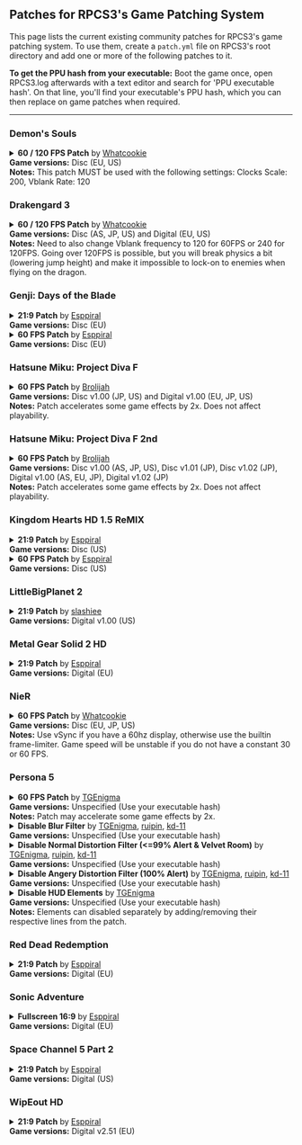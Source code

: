 ## Patches for RPCS3's Game Patching System

This page lists the current existing community patches for RPCS3's game patching system. To use them, create a `patch.yml` file on RPCS3's root directory and add one or more of the following patches to it.

**To get the PPU hash from your executable:** Boot the game once, open RPCS3.log afterwards with a text editor and search for 'PPU executable hash'. On that line, you'll find your executable's PPU hash, which you can then replace on game patches when required.

---


### Demon's Souls

<details>
<summary>
<b>60 / 120 FPS Patch</b> by <a href="https://github.com/Whatcookie" target="_blank">Whatcookie</a>
<br>
<b>Game versions:</b> Disc (EU, US)
<br>
<b>Notes:</b> This patch MUST be used with the following settings: Clocks Scale: 200, Vblank Rate: 120
</summary>

```
# 1.0.1

PPU-83681f6110d33442329073b72b8dc88a2f677172: #BLUS30443
# OPTIONAL: Disable dynamic exposure (can turn off WCB for 20% faster performance)
# Enable this if you experience flickering
#  - [be16, 0x00025EDC, 0x981f]

# Alter fixed timestep
  - [ bef32, 0x018c8db4, 0.01666667 ] # for 60fps
#  - [ bef32, 0x018c8db4, 0.00833334 ] # for 120fps

PPU-5446a2645880eefa75f7e374abd6b7818511e2ef: #BLES00932
# OPTIONAL: Disable dynamic exposure (can turn off WCB for 20% faster performance)
# Enable this if you experience flickering
#  - [be16, 0x00026AC4, 0x981f]

# Alter fixed timestep
  - [ bef32, 0x018c8f20, 0.01666667 ] # for 60fps
#  - [ bef32, 0x018c8f20, 0.00833334 ] # for 120fps
```
</details>



### Drakengard 3

<details>
<summary>
<b>60 / 120 FPS Patch</b> by <a href="https://github.com/Whatcookie" target="_blank">Whatcookie</a>
<br>
<b>Game versions:</b> Disc (AS, JP, US) and Digital (EU, US)
<br>
<b>Notes:</b> Need to also change Vblank frequency to 120 for 60FPS or 240 for 120FPS. Going over 120FPS is possible, but you will break physics a bit (lowering jump height) and make it impossible to lock-on to enemies when flying on the dragon.
</summary>

```
# Min frametime is this value / 30
# 0.125 / 30 is 4.1ms, so max FPS is 240
# This game has a second framerate limiter based 
# on Vblank, so set Vblank high to raise the framerate
# Max FPS is Vblank / 2
PPU-f2f7f7ea0444353884bb715152147c3a29f4e790: # Drakengard 3 [BLUS31197] v1.01
  - [ bef32, 0x008edbcc, 0.12500000 ] # 240 max FPS

PPU-2b393f064786e5895d5a576621deb4c9107a8f0b: # Drakengard 3 [BLUS31197] v1.00
  - [ bef32, 0x008edc5c, 0.12500000 ] # 240 max FPS

PPU-b18834a8f21cd29a091b287a66656a279ccba507: # Drakengard 3 [NPUB31251] v1.00
  - [ bef32, 0x008ecf2c, 0.12500000 ] # 240 max FPS

PPU-9c04f427625a0064282432e4edfefe9e0956c303: # Drakengard 3 [NPUB31251] v1.01
  - [ bef32, 0x008ececc, 0.12500000 ] # 240 max FPS

PPU-e1a44e5d3fb03a37f0445e92ed13abce8d6efdd4: # Drakengard 3 [NPEB01407]
  - [ bef32, 0x008eceec, 0.12500000 ] # 240 max FPS

PPU-a017576369165f3746730724c8ae762ed9bc64d8: # Drag-On Dragoon 3 [BLJM61043] v1.00
  - [ bef32, 0x00939a14, 0.12500000 ] # 240 max FPS

PPU-c09c496514f6dc591434575b04eb7c003826c11d: # Drag-On Dragoon 3 [BLJM61043] v1.04
  - [ bef32, 0x008ed62c, 0.12500000 ] # 240 max FPS

PPU-5eb979631fbbe531db5d20f0622dca5a8b64090e: # Drag-On Dragoon 3 [BCAS20311] v1.02
  - [ bef32, 0x008edc5c, 0.12500000 ] # 240 max FPS
```
</details>



### Genji: Days of the Blade

<details>
<summary>
<b>21:9 Patch</b> by <a href="https://github.com/Esppiral" target="_blank">Esppiral</a>
<br>
<b>Game versions:</b> Disc (EU)
</summary>

```
# Genji: Days of the Blade [BCES00002]
PPU-4aeb132cdf86d9c4ab20e48ae70cc823e455e05d:
  - [be32, 0x100FA8B0, 0x4017B9AA] # 21:9 
```

</details>

<details>
<summary>
<b>60 FPS Patch</b> by <a href="https://github.com/Esppiral" target="_blank">Esppiral</a>
<br>
<b>Game versions:</b> Disc (EU)
</summary>

```
# Genji: Days of the Blade [BCES00002]
PPU-4aeb132cdf86d9c4ab20e48ae70cc823e455e05d:
  - [be32, 0x100FA964, 0x00000000] # for 60fps
```

</details>



### Hatsune Miku: Project Diva F

<details>
<summary>
<b>60 FPS Patch</b> by <a href="https://github.com/Brolijah" target="_blank">Brolijah</a>
<br>
<b>Game versions:</b> Disc v1.00 (JP, US) and Digital v1.00 (EU, JP, US)
<br>
<b>Notes:</b> Patch accelerates some game effects by 2x. Does not affect playability.
</summary>

```
# Project DIVA F USA Disc & PSN 1.00
PPU-f3227f57ec001582b253035fd90de77f05ead470:
  - [be32, 0xBF289C, 0x3F800000]
  - [be16, 0x589496, 0x0001]
  - [be16, 0x5894BA, 0x0001]
  - [be16, 0x589802, 0x0001]
  - [be16, 0x58982A, 0x0001]

# Project DIVA F EUR PSN 1.00
PPU-c02e3b52e3d75f52f76fb8f0fb5be7ca4d921949:
  - [be32, 0xBF289C, 0x3F800000]
  - [be16, 0x589496, 0x0001]
  - [be16, 0x5894BA, 0x0001]
  - [be16, 0x589802, 0x0001]
  - [be16, 0x58982A, 0x0001]

# Project DIVA F JAP Disc & PSN 1.00
PPU-1105af0a4d6a4a1481930c6f3090c476cde06c4c:
  - [be32, 0xBF22FC, 0x3F800000]
  - [be16, 0x586202, 0x0001]
  - [be16, 0x586226, 0x0001]
  - [be16, 0x58656E, 0x0001]
  - [be16, 0x586596, 0x0001]
```

</details>



### Hatsune Miku: Project Diva F 2nd

<details>
<summary>
<b>60 FPS Patch</b> by <a href="https://github.com/Brolijah" target="_blank">Brolijah</a>
<br>
<b>Game versions:</b> Disc v1.00 (AS, JP, US), Disc v1.01 (JP), Disc v1.02 (JP), Digital v1.00 (AS, EU, JP), Digital v1.02 (JP)
<br>
<b>Notes:</b> Patch accelerates some game effects by 2x. Does not affect playability.
</summary>

```
# Project DIVA F 2nd USA Disc 1.00 (Maybe also PSN?)
PPU-092c43e2bcacccfe3cdc22b0ab8062b91d4e1cf9: # BLUS31431 ver. 1.00
  - [be32, 0x0423C8, 0x3F800000]
  - [be16, 0x6AF44E, 0x0001]
  - [be16, 0x6AF46E, 0x0001]
  - [be16, 0x6AF492, 0x0001]
  - [be16, 0x6AF4B6, 0x0001]

# Project DIVA F 2nd EUR PSN 1.00 (Maybe also Disc?)
PPU-67e0e7c9b2a7a340c914a0d078e25aac1047e4d4: # NPEB02013 ver. 1.00
  - [be32, 0x0423C8, 0x3F800000]
  - [be16, 0x6AF44E, 0x0001]
  - [be16, 0x6AF46E, 0x0001]
  - [be16, 0x6AF492, 0x0001]
  - [be16, 0x6AF4B6, 0x0001]

# Project DIVA F 2nd ASIA Disc 1.00
PPU-51d336edfa3774f2db83ed030611f462c097c40b: # BLAS50723 ver. 1.00
  - [be32, 0x042390, 0x3F800000]
  - [be16, 0x6AF0B6, 0x0001]
  - [be16, 0x6AF0D6, 0x0001]
  - [be16, 0x6AF0FA, 0x0001]
  - [be16, 0x6AF11E, 0x0001]

# Project DIVA F 2nd ASIA PSN 1.00
PPU-c70b15d3f6694af74fa329dd4fc25fe28a59e9cc: # NPHB00671 ver. 1.00
  - [be32, 0x042390, 0x3F800000]
  - [be16, 0x6AF0B6, 0x0001]
  - [be16, 0x6AF0D6, 0x0001]
  - [be16, 0x6AF0FA, 0x0001]
  - [be16, 0x6AF11E, 0x0001]

# Project DIVA F 2nd JAP Disc & PSN 1.00 
PPU-c3291f5919ca147ac854de10f7436f4ad494233f: # BLJM61079/NPJB00435 ver. 1.00
  - [be32, 0x041F40, 0x3F800000]
  - [be16, 0x6A48F6, 0x0001]
  - [be16, 0x6A4916, 0x0001]
  - [be16, 0x6A493A, 0x0001]
  - [be16, 0x6A495E, 0x0001]

# Project DIVA F 2nd JAP Disc 1.01
PPU-058cf39c07fd13f100c1f6dc40a0ead9bf3ad51b: # BLJM61079 ver. 1.01
  - [be32, 0x041F40, 0x3F800000]
  - [be16, 0x6A48F6, 0x0001]
  - [be16, 0x6A4916, 0x0001]
  - [be16, 0x6A493A, 0x0001]
  - [be16, 0x6A495E, 0x0001]

# Project DIVA F 2nd JAP Disc 1.02
PPU-8fc9f26ed77cc9237db0e6348dcf9d6c451b6220: # BLJM61079 ver. 1.02
  - [be32, 0x041F40, 0x3F800000]
  - [be16, 0x6A48F6, 0x0001]
  - [be16, 0x6A4916, 0x0001]
  - [be16, 0x6A493A, 0x0001]
  - [be16, 0x6A495E, 0x0001]

# Project DIVA F 2nd JAP PSN 1.02
PPU-311fcd98af6adc5e64e6a833eb959f43b0976193: # NPJB00435 ver. 1.02
  - [be32, 0x041F78, 0x3F800000]
  - [be16, 0x6AB316, 0x0001]
  - [be16, 0x6AB336, 0x0001]
  - [be16, 0x6AB35A, 0x0001]
  - [be16, 0x6AB37E, 0x0001]
```

</details>



### Kingdom Hearts HD 1.5 ReMIX

<details>
<summary>
<b>21:9 Patch</b> by <a href="https://github.com/Esppiral" target="_blank">Esppiral</a>
<br>
<b>Game versions:</b> Disc (US)
</summary>

```
PPU-d626d9832ed48d1ff0d8d97e53a4e23df50cfae6:
  - [be32, 0xEB170, 0x3FAAAAAB] # VERT+ (21.9)
  - [be32, 0xEB16C, 0x3FC00000] # ZOOM+ (21.9)
```

</details>

<details>
<summary>
<b>60 FPS Patch</b> by <a href="https://github.com/Esppiral" target="_blank">Esppiral</a>
<br>
<b>Game versions:</b> Disc (US)
</summary>

```
PPU-d626d9832ed48d1ff0d8d97e53a4e23df50cfae6:
  - [be32, 0x20D1016, 0x00000000] # 60fps
```

</details>



### LittleBigPlanet 2

<details>
<summary>
<b>21:9 Patch</b> by <a href="https://github.com/slashiee" target="_blank">slashiee</a>
<br>
<b>Game versions:</b> Digital v1.00 (US)
<br>
</summary>

```
# LittleBigPlanet 2 1.33 [NPUA80662]
lbp2AspectRatio_133_NPUA80662: &lbp2AspectRatio_133_NPUA80662
    - [ bef32, 0x00D9C8EC, 2.37037037 ]
PPU-a74423ca913fc18e46cfe926db1d48e41f9858a9: # NPUA80662
    - [ load, lbp2AspectRatio_133_NPUA80662 ]
```

</details>



### Metal Gear Solid 2 HD

<details>
<summary>
<b>21:9 Patch</b> by <a href="https://github.com/Esppiral" target="_blank">Esppiral</a>
<br>
<b>Game versions:</b> Digital (EU)
</summary>

```
# METAL GEAR SOLID 2 HD EDITION [NPEB00685]
PPU-79c9f5ae14fe84851dca7bfe33f58bee3367730b:
  - [be32, 0xDEE1B0, 0x3F100001] #INGAME 21:9 AR
```

</details>



### NieR

<details>
<summary>
<b>60 FPS Patch</b> by <a href="https://github.com/Whatcookie" target="_blank">Whatcookie</a>
<br>
<b>Game versions:</b> Disc (EU, JP, US)
<br>
<b>Notes:</b> Use vSync if you have a 60hz display, otherwise use the builtin frame-limiter. Game speed will be unstable if you do not have a constant 30 or 60 FPS.
</summary>

```
PPU-13950b2e29e05a115fe317815d3da9d2b2baee65: #BLUS30481/BLES00826
- [ be32, 0x00f7c3b8, 0x386003e8 ] # li  r3, 3e8

PPU-f098ee8410599c81c89f90d698340a078dc69a90: #BLJM60223
- [ be32, 0x00f7cbcc, 0x386003e8 ] # li  r3, 3e8
```

</details>



### Persona 5

<details>
<summary>
<b>60 FPS Patch</b> by <a href="https://github.com/TGEnigma" target="_blank">TGEnigma</a>
<br>
<b>Game versions:</b> Unspecified (Use your executable hash)
<br>
<b>Notes:</b> Patch may accelerate some game effects by 2x.
</summary>

```
# Update 4/30/2018: Fix various timings, incl. battle, fix voice cutoff during cutscenes
p5_60FPS: &p5_60FPS
    - [ be32, 0x00010268, 0x9061009C ] # set update rate to 60 -> r3, 0xE0+var_44(r1)
    - [ be32, 0x008FC864, 0x60000000 ] # nop cellGcmSetSecondVFrequency
    - [ bef32, 0x00012484, 0.01666667 ]
    - [ bef32, 0x00045678, 0.01666667 ]
    - [ bef32, 0x000616F0, 0.01666667 ]
    - [ bef32, 0x00073F20, 0.01666667 ]
    # - [ bef32, 0x000753A0, 0.01666667 ] Doubles camera speed
    - [ bef32, 0x00077E54, 0.01666667 ]
    - [ bef32, 0x00078A70, 0.01666667 ]
    - [ bef32, 0x0007A238, 0.01666667 ]
    - [ bef32, 0x00081864, 0.01666667 ]
    - [ bef32, 0x000885C8, 0.01666667 ]
    - [ bef32, 0x0008C550, 0.01666667 ]
    - [ bef32, 0x0008D6D0, 0.01666667 ]
    - [ bef32, 0x000D058C, 0.01666667 ]
    - [ bef32, 0x000D0B4C, 0.01666667 ]
    - [ bef32, 0x000E4754, 0.01666667 ]
    - [ bef32, 0x000E50F0, 0.01666667 ]
    - [ bef32, 0x000E8190, 0.01666667 ]
    - [ bef32, 0x000F8B78, 0.01666667 ]
    - [ bef32, 0x00101CE8, 0.01666667 ]
    - [ bef32, 0x001E7344, 0.01666667 ]
    - [ bef32, 0x001EB0D4, 0.01666667 ]
    - [ bef32, 0x001EB328, 0.01666667 ]
    - [ bef32, 0x001EB814, 0.01666667 ]
    - [ bef32, 0x001EB940, 0.01666667 ]
    - [ bef32, 0x001EBA04, 0.01666667 ]
    - [ bef32, 0x001EBBA0, 0.01666667 ]
    - [ bef32, 0x001EBCD0, 0.01666667 ]
    - [ bef32, 0x001ECCA0, 0.01666667 ]
    - [ bef32, 0x00234C64, 0.01666667 ]
    - [ bef32, 0x0023F4BC, 0.01666667 ]
    - [ bef32, 0x002400BC, 0.01666667 ]
    - [ bef32, 0x00240BB0, 0.01666667 ]
    - [ bef32, 0x0029231C, 0.01666667 ]
    - [ bef32, 0x00294A70, 0.01666667 ]
    - [ bef32, 0x002952F8, 0.01666667 ]
    #- [ bef32, 0x002B027C, 0.01666667 ] Makes it impossible to run < 60 fps
    - [ bef32, 0x002B0688, 0.01666667 ]
    - [ bef32, 0x002B6154, 0.01666667 ]
    - [ bef32, 0x002B71F8, 0.01666667 ]
    - [ bef32, 0x002B82C8, 0.01666667 ]
    - [ bef32, 0x002B98F8, 0.01666667 ]
    - [ bef32, 0x002B9F8C, 0.01666667 ]
    - [ bef32, 0x002BA614, 0.01666667 ]
    - [ bef32, 0x002BC84C, 0.01666667 ]
    - [ bef32, 0x002BCD2C, 0.01666667 ]
    - [ bef32, 0x002C550C, 0.01666667 ]
    - [ bef32, 0x002D1328, 0.01666667 ]
    #- [ bef32, 0x002D230C, 0.01666667 ] Doubles movement speed
    - [ bef32, 0x002D2DDC, 0.01666667 ]
    - [ bef32, 0x002D8A10, 0.01666667 ]
    - [ bef32, 0x002D8A18, 0.01666667 ]
    - [ bef32, 0x002DA46C, 0.01666667 ]
    - [ bef32, 0x002FBB00, 0.01666667 ]
    - [ bef32, 0x0030E258, 0.01666667 ]
    - [ bef32, 0x003181D4, 0.01666667 ]
    - [ bef32, 0x0031CE24, 0.01666667 ]
    - [ bef32, 0x0031DBE0, 0.01666667 ]
    - [ bef32, 0x0033DBD0, 0.01666667 ]
    - [ bef32, 0x00358664, 0.01666667 ]
    - [ bef32, 0x00359020, 0.01666667 ]
    - [ bef32, 0x0035AD10, 0.01666667 ]
    - [ bef32, 0x00364A98, 0.01666667 ]
    - [ bef32, 0x0037429C, 0.01666667 ]
    - [ bef32, 0x00376E7C, 0.01666667 ]
    - [ bef32, 0x00379B08, 0.01666667 ]
    - [ bef32, 0x0037AAAC, 0.01666667 ]
    - [ bef32, 0x0037CF54, 0.01666667 ]
    - [ bef32, 0x0037DB7C, 0.01666667 ]
    - [ bef32, 0x003803F4, 0.01666667 ]
    - [ bef32, 0x00387A80, 0.01666667 ]
    - [ bef32, 0x00388684, 0.01666667 ]
    - [ bef32, 0x003ACBC0, 0.01666667 ]
    - [ bef32, 0x003BDDD0, 0.01666667 ]
    - [ bef32, 0x003E944C, 0.01666667 ]
    - [ bef32, 0x003F35EC, 0.01666667 ]
    - [ bef32, 0x003F6FF4, 0.01666667 ]
    - [ bef32, 0x0058CE18, 0.01666667 ]
    - [ bef32, 0x0058DE64, 0.01666667 ]
    - [ bef32, 0x0058E82C, 0.01666667 ]
    - [ bef32, 0x0058E958, 0.01666667 ]
    - [ bef32, 0x0058F47C, 0.01666667 ]
    - [ bef32, 0x0058FA00, 0.01666667 ]
    - [ bef32, 0x0058FAB4, 0.01666667 ]
    - [ bef32, 0x0058FBE4, 0.01666667 ]
    - [ bef32, 0x0058FD2C, 0.01666667 ]
    - [ bef32, 0x0058FE6C, 0.01666667 ]
    - [ bef32, 0x00590A04, 0.01666667 ]
    - [ bef32, 0x005B6914, 0.01666667 ]
    - [ bef32, 0x005F1C6C, 0.01666667 ]
    - [ bef32, 0x0062076C, 0.01666667 ] # battle related stuff
    - [ bef32, 0x007072BC, 0.01666667 ]
    - [ bef32, 0x00722D7C, 0.01666667 ]
    - [ bef32, 0x0073C840, 0.01666667 ]
    - [ bef32, 0x00772E50, 0.01666667 ]
    - [ bef32, 0x0087B338, 0.01666667 ]
    - [ bef32, 0x00B10110, 0.01666667 ]
    - [ bef32, 0x00B6AA14, 0.01666667 ]
    - [ bef32, 0x00B6AA38, 0.01666667 ]
    - [ bef32, 0x00B70B48, 0.01666667 ]
    - [ bef32, 0x00B70BC8, 0.01666667 ]
    - [ bef32, 0x00B71CF4, 0.01666667 ]
    - [ bef32, 0x00B72F38, 0.01666667 ]
    - [ bef32, 0x00CFF46C, 0.01666667 ]
    - [ bef32, 0x00061700, 0.1666667 ]
    - [ bef32, 0x00069AA4, 0.1666667 ]
    - [ bef32, 0x0007A1EC, 0.1666667 ]
    - [ bef32, 0x00081880, 0.1666667 ]
    - [ bef32, 0x000C8258, 0.1666667 ]
    - [ bef32, 0x000C991C, 0.1666667 ]
    - [ bef32, 0x00101CCC, 0.1666667 ]
    - [ bef32, 0x001E2C44, 0.1666667 ]
    - [ bef32, 0x001E61E8, 0.1666667 ]
    - [ bef32, 0x001E7338, 0.1666667 ]
    - [ bef32, 0x00250C50, 0.1666667 ]
    - [ bef32, 0x00256B20, 0.1666667 ]
    - [ bef32, 0x00292100, 0.1666667 ]
    - [ bef32, 0x00294A60, 0.1666667 ]
    - [ bef32, 0x002952E4, 0.1666667 ]
    - [ bef32, 0x0029FD98, 0.1666667 ]
    - [ bef32, 0x002A1BB8, 0.1666667 ]
    - [ bef32, 0x002A41D0, 0.1666667 ]
    - [ bef32, 0x002A6124, 0.1666667 ]
    - [ bef32, 0x002B4FF0, 0.1666667 ]
    - [ bef32, 0x002B60DC, 0.1666667 ]
    - [ bef32, 0x002B7174, 0.1666667 ]
    - [ bef32, 0x002B82F4, 0.1666667 ]
    - [ bef32, 0x002B8E74, 0.1666667 ]
    - [ bef32, 0x002BA600, 0.1666667 ]
    - [ bef32, 0x002BAB30, 0.1666667 ]
    - [ bef32, 0x002BB4E0, 0.1666667 ]
    - [ bef32, 0x002BB808, 0.1666667 ]
    - [ bef32, 0x002BC368, 0.1666667 ]
    - [ bef32, 0x002BC844, 0.1666667 ]
    - [ bef32, 0x002BD414, 0.1666667 ]
    - [ bef32, 0x002C4F54, 0.1666667 ]
    - [ bef32, 0x002C4FF0, 0.1666667 ]
    - [ bef32, 0x002C69E4, 0.1666667 ]
    - [ bef32, 0x002D4378, 0.1666667 ]
    - [ bef32, 0x002DD968, 0.1666667 ]
    - [ bef32, 0x002DE538, 0.1666667 ]
    - [ bef32, 0x002DEA04, 0.1666667 ]
    - [ bef32, 0x0030D7A0, 0.1666667 ]
    - [ bef32, 0x0030E6BC, 0.1666667 ]
    - [ bef32, 0x003181B8, 0.1666667 ]
    - [ bef32, 0x0031AFE0, 0.1666667 ]
    - [ bef32, 0x0031CE38, 0.1666667 ]
    - [ bef32, 0x0031DBF0, 0.1666667 ]
    - [ bef32, 0x0031EC74, 0.1666667 ]
    - [ bef32, 0x00322FB4, 0.1666667 ]
    - [ bef32, 0x00356560, 0.1666667 ]
    - [ bef32, 0x003586BC, 0.1666667 ]
    - [ bef32, 0x00358F90, 0.1666667 ]
    - [ bef32, 0x0035A380, 0.1666667 ]
    - [ bef32, 0x0035AA3C, 0.1666667 ]
    - [ bef32, 0x00364A9C, 0.1666667 ]
    - [ bef32, 0x003688C8, 0.1666667 ]
    - [ bef32, 0x00368A88, 0.1666667 ]
    - [ bef32, 0x00368E30, 0.1666667 ]
    - [ bef32, 0x00376FD0, 0.1666667 ]
    - [ bef32, 0x00377538, 0.1666667 ]
    - [ bef32, 0x00377CD8, 0.1666667 ]
    - [ bef32, 0x0037C2B0, 0.1666667 ]
    - [ bef32, 0x0037D310, 0.1666667 ]
    - [ bef32, 0x0037D418, 0.1666667 ]
    - [ bef32, 0x0037D5B4, 0.1666667 ]
    - [ bef32, 0x0037DD08, 0.1666667 ]
    - [ bef32, 0x0037DE10, 0.1666667 ]
    - [ bef32, 0x0037DF78, 0.1666667 ]
    - [ bef32, 0x00382F38, 0.1666667 ]
    - [ bef32, 0x003845F0, 0.1666667 ]
    - [ bef32, 0x00387A6C, 0.1666667 ]
    - [ bef32, 0x00398208, 0.1666667 ]
    - [ bef32, 0x00398460, 0.1666667 ]
    - [ bef32, 0x003999F8, 0.1666667 ]
    - [ bef32, 0x003A7C64, 0.1666667 ]
    - [ bef32, 0x003AA418, 0.1666667 ]
    - [ bef32, 0x003AE0E4, 0.1666667 ]
    - [ bef32, 0x003AE3A0, 0.1666667 ]
    - [ bef32, 0x003B25D8, 0.1666667 ]
    - [ bef32, 0x003BC448, 0.1666667 ]
    - [ bef32, 0x003C58C0, 0.1666667 ]
    - [ bef32, 0x003C67B0, 0.1666667 ]
    - [ bef32, 0x003C6D6C, 0.1666667 ]
    - [ bef32, 0x003EBC20, 0.1666667 ]
    - [ bef32, 0x003EE5F0, 0.1666667 ]
    - [ bef32, 0x003F1FE0, 0.1666667 ]
    - [ bef32, 0x003F6FC0, 0.1666667 ]
    - [ bef32, 0x004EB808, 0.1666667 ]
    - [ bef32, 0x0055251C, 0.1666667 ]
    - [ bef32, 0x0055EC48, 0.1666667 ]
    - [ bef32, 0x0055F4A8, 0.1666667 ]
    - [ bef32, 0x0057DC08, 0.1666667 ]
    - [ bef32, 0x0057E498, 0.1666667 ]
    - [ bef32, 0x005C5364, 0.1666667 ]
    - [ bef32, 0x00620714, 0.1666667 ]
    - [ bef32, 0x00635CB4, 0.1666667 ]
    - [ bef32, 0x00642B98, 0.1666667 ]
    - [ bef32, 0x00654EE8, 0.1666667 ]
    - [ bef32, 0x00662B04, 0.1666667 ]
    - [ bef32, 0x006AFF98, 0.1666667 ]
    - [ bef32, 0x006CAA44, 0.1666667 ]
    - [ bef32, 0x006E0224, 0.1666667 ]
    - [ bef32, 0x006E31A0, 0.1666667 ]
    - [ bef32, 0x006FCD3C, 0.1666667 ]
    - [ bef32, 0x00772E54, 0.1666667 ]
    - [ bef32, 0x00797508, 0.1666667 ]
    - [ bef32, 0x00B52E3C, 0.1666667 ]
    - [ bef32, 0x00B6AD00, 0.1666667 ]
    - [ bef32, 0x00B6B71C, 0.1666667 ]
    - [ bef32, 0x00B6E478, 0.1666667 ]
    - [ bef32, 0x00B6E880, 0.1666667 ]
    - [ bef32, 0x00B6E8B8, 0.1666667 ]
    - [ bef32, 0x00B6E8F0, 0.1666667 ]
    - [ bef32, 0x00B6E928, 0.1666667 ]
    - [ bef32, 0x00B6E960, 0.1666667 ]
    - [ bef32, 0x00B6E998, 0.1666667 ]
    - [ bef32, 0x00B6E9D0, 0.1666667 ]
    - [ bef32, 0x00B6EA08, 0.1666667 ]
    - [ bef32, 0x00B6EA40, 0.1666667 ]
    - [ bef32, 0x00B6EA78, 0.1666667 ]
    - [ bef32, 0x00B6EAB0, 0.1666667 ]
    - [ bef32, 0x00B6EAE8, 0.1666667 ]
    - [ bef32, 0x00B6EB20, 0.1666667 ]
    - [ bef32, 0x00B6EB58, 0.1666667 ]
    - [ bef32, 0x00B6EB90, 0.1666667 ]
    - [ bef32, 0x00B6EBC8, 0.1666667 ]
    - [ bef32, 0x00B6EC00, 0.1666667 ]
    - [ bef32, 0x00B6EC38, 0.1666667 ]
    - [ bef32, 0x00B6EC70, 0.1666667 ]
    - [ bef32, 0x00B6ECA8, 0.1666667 ]
    - [ bef32, 0x00B70A54, 0.1666667 ]
    - [ bef32, 0x00B70AF0, 0.1666667 ]
    - [ bef32, 0x00B70AF8, 0.1666667 ]
    - [ bef32, 0x00B70B00, 0.1666667 ]
    - [ bef32, 0x00B70B08, 0.1666667 ]
    - [ bef32, 0x00B70B10, 0.1666667 ]
    - [ bef32, 0x00B70B20, 0.1666667 ]
    - [ bef32, 0x00B70B78, 0.1666667 ]
    - [ bef32, 0x00B70B88, 0.1666667 ]
    - [ bef32, 0x00B70BB4, 0.1666667 ]
    - [ bef32, 0x00B70BC4, 0.1666667 ]
    - [ bef32, 0x00B70F60, 0.1666667 ]
    - [ bef32, 0x00B71BAC, 0.1666667 ]
    - [ bef32, 0x00B71BBC, 0.1666667 ]
    - [ bef32, 0x00B9BD30, 0.1666667 ]
    - [ bef32, 0x00CF96AC, 0.1666667 ]
    - [ bef32, 0x00CFA1E8, 0.1666667 ]
    - [ bef32, 0x00CFA20C, 0.1666667 ]
    - [ bef32, 0x00CFB210, 0.1666667 ]
    - [ bef32, 0x00CFB778, 0.1666667 ]
    - [ bef32, 0x00CFBC30, 0.1666667 ]
    - [ bef32, 0x00CFBCA8, 0.1666667 ]
    - [ bef32, 0x00CFBFD4, 0.1666667 ]
    - [ bef32, 0x00CFC0A8, 0.1666667 ]
    - [ bef32, 0x00CFF3CC, 0.1666667 ]
    - [ bef32, 0x00CFF3D4, 0.1666667 ]
    - [ bef32, 0x00CFF470, 0.1666667 ]
    - [ bef32, 0x00CFF478, 0.1666667 ]
    - [ bef32, 0x00CFF480, 0.1666667 ]
    - [ bef32, 0x00D06840, 0.1666667 ]
    - [ bef32, 0x00D06848, 0.1666667 ]
    - [ be32, 0x000FB71C, 0x3C603C88 ]
    - [ be32, 0x00109B14, 0x3C603C88 ]
    - [ be32, 0x0023FBDC, 0x3CA03C88 ]
    - [ be32, 0x00240620, 0x3CA03C88 ]
    - [ be32, 0x00241258, 0x3C803C88 ]
    - [ be32, 0x003CA4BC, 0x3C603C88 ]
    - [ be32, 0x0087B448, 0x3C603C88 ]
    - [ be32, 0x00589358, 0x60000000 ] # Fix cutscene voice cutoff

# Replace the PPU hash by the one from your executable
PPU-b8c34f774adb367761706a7f685d4f8d9d355426:
    - [ load, p5_60FPS ]
```

</details>

<details>
<summary>
<b>Disable Blur Filter</b> by <a href="https://github.com/TGEnigma" target="_blank">TGEnigma</a>, <a href="https://github.com/ruipin" target="_blank">ruipin</a>, <a href="https://github.com/kd-11" target="_blank">kd-11</a>
<br>
<b>Game versions:</b> Unspecified (Use your executable hash)
</summary>

```
p5_DisableBlur: &p5_DisableBlur
    - [ be32, 0x00FEE27A, 0x9E001700 ]
    - [ be32, 0x00FEE27E, 0xC801001D ]
    - [ be32, 0x00FEE282, 0x00000000 ]
    - [ be32, 0x00FEE286, 0x00000000 ]
    - [ be32, 0x00FEE28A, 0x1E810100 ]
    - [ be32, 0x00FEE28E, 0xC800001D ]
    - [ be32, 0x00FEE292, 0x00000000 ]
    - [ be32, 0x00FEE296, 0x00000000 ]
# Replace the PPU hash by the one from your executable
PPU-d0b4d4ba47cab3d5d8328ade1af75f0ae4861488:
   - [ load, p5_DisableBlur ]
```

</details>

<details>
<summary>
<b>Disable Normal Distortion Filter (<=99% Alert & Velvet Room)</b> by <a href="https://github.com/TGEnigma" target="_blank">TGEnigma</a>, <a href="https://github.com/ruipin" target="_blank">ruipin</a>, <a href="https://github.com/kd-11" target="_blank">kd-11</a>
<br>
<b>Game versions:</b> Unspecified (Use your executable hash)
</summary>

```
p5_DisableDistortion: &p5_DisableDistortion
    - [ be32, 0x00FE2E28, 0x9E001700 ]
    - [ be32, 0x00FE2E2C, 0xC801001D ]
    - [ be32, 0x00FE2E30, 0x00000000 ]
    - [ be32, 0x00FE2E34, 0x00000000 ]
    - [ be32, 0x00FE2E38, 0x1E810100 ]
    - [ be32, 0x00FE2E3C, 0xC800001D ]
    - [ be32, 0x00FE2E40, 0x00000000 ]
    - [ be32, 0x00FE2E44, 0x00000000 ]
# Replace the PPU hash by the one from your executable
PPU-d0b4d4ba47cab3d5d8328ade1af75f0ae4861488:
   - [ load, p5_DisableDistortion ]
```

</details>

<details>
<summary>
<b>Disable Angery Distortion Filter (100% Alert)</b> by <a href="https://github.com/TGEnigma" target="_blank">TGEnigma</a>, <a href="https://github.com/ruipin" target="_blank">ruipin</a>, <a href="https://github.com/kd-11" target="_blank">kd-11</a>
<br>
<b>Game versions:</b> Unspecified (Use your executable hash)
</summary>

```
p5_Disable100PctDistortion: &p5_Disable100PctDistortion
    - [ be32, 0x00FE31CC, 0x9E001700 ]
    - [ be32, 0x00FE31D0, 0xC801001D ]
    - [ be32, 0x00FE31D4, 0x00000000 ]
    - [ be32, 0x00FE31D8, 0x00000000 ]
    - [ be32, 0x00FE31DC, 0x1E810100 ]
    - [ be32, 0x00FE31E0, 0xC800001D ]
    - [ be32, 0x00FE31E4, 0x00000000 ]
    - [ be32, 0x00FE31E8, 0x00000000 ]
# Replace the PPU hash by the one from your executable
PPU-d0b4d4ba47cab3d5d8328ade1af75f0ae4861488:
   - [ load, p5_Disable100PctDistortion ]
```

</details>

<details>
<summary>
<b>Disable HUD Elements</b> by <a href="https://github.com/TGEnigma" target="_blank">TGEnigma</a>
<br>
<b>Game versions:</b> Unspecified (Use your executable hash)
<br>
<b>Notes:</b> Elements can disabled separately by adding/removing their respective lines from the patch.
</summary>

```
# Replace the PPU hash by the one from your executable
PPU-d0b4d4ba47cab3d5d8328ade1af75f0ae4861488:
    - [ be32, 0xDE4EC, 0x60000000 ] # mission list
    - [ be32, 0xE83F4, 0x60000000 ] # place pict
    - [ be32, 0xE5920, 0x60000000 ] # check
    - [ be32, 0x69CC4, 0x38600001 ] # alert
    - [ be32, 0x5F678, 0x60000000 ] # date
    - [ be32, 0x38A0D0, 0x4838A186 ] # misc field hud
    - [ be32, 0x28FBA0, 0x38600000 ] # party panel
    - [ be32, 0x28FBA4, 0x4E800020 ] # party panel
    - [ be32, 0xD6B48, 0x60000000 ] # mini map
    - [ be32, 0xD6490, 0x60000000 ] # mini map
```

</details>



### Red Dead Redemption 

<details>
<summary>
<b>21:9 Patch</b> by <a href="https://github.com/Esppiral" target="_blank">Esppiral</a>
<br>
<b>Game versions:</b> Digital (EU)
</summary>

```
# Red Dead Redemption [NPEB00833]
PPU-8a18a0314cade28526874128b253acd98863b83d:
  - [be32, 0x474F24, 0x4017B9AA] # 21.9 Aspect Ratio
  - [be32, 0x954B8, 0x4017B9AA] # 21.9 HUD fix for 21.9 AR
```

</details>



### Sonic Adventure

<details>
<summary>
<b>Fullscreen 16:9</b> by <a href="https://github.com/Esppiral" target="_blank">Esppiral</a>
<br>
<b>Game versions:</b> Digital (EU)
</summary>

```
#  Sonic Adventure [NPEB00304] Fullscreen  16:9 rendering
PPU-5fc2b4ea8ae9cd7a4247f28dc6af65ca1a6a9fa4:
  - [be32, 0x05043F18, 0x3F400000]
  - [be32, 0x00909260, 0x009B1604]
  - [be32, 0x0090E5B0, 0x40A00000]
  - [be32, 0x00909270, 0x40400000]
  - [be32, 0x00909274, 0xC0400000]
  - [be32, 0x00909278, 0xBF400000]
```

</details>



### Space Channel 5 Part 2

<details>
<summary>
<b>21:9 Patch</b> by <a href="https://github.com/Esppiral" target="_blank">Esppiral</a>
<br>
<b>Game versions:</b> Digital (US)
</summary>

```
# Space Channel 5 Part 2 [NPUB30353]
PPU-2f6778a8e97be84833e47ef273ff10cc2bd6809e:
  - [be32, 0x5839D4, 0x3F99999A] # ZOOM+ (21.9)
  - [be32, 0x57EF84, 0x3F400000] # VERT+ (21.9)
```

</details>



### WipEout HD

<details>
<summary>
<b>21:9 Patch</b> by <a href="https://github.com/Esppiral" target="_blank">Esppiral</a>
<br>
<b>Game versions:</b> Digital v2.51 (EU)
</summary>

```
# WipEout HD [NPEA00057] v2.51
PPU-0e95b58ae209a37060f3388434b59bcce8a708ab:
  - [be32, 0x7E4190, 0x4017B9AA] # 21:9 Aspect Ratio
  - [be32, 0x7EB4A4, 0x4017B9AA] # Render Fix
```

</details>
